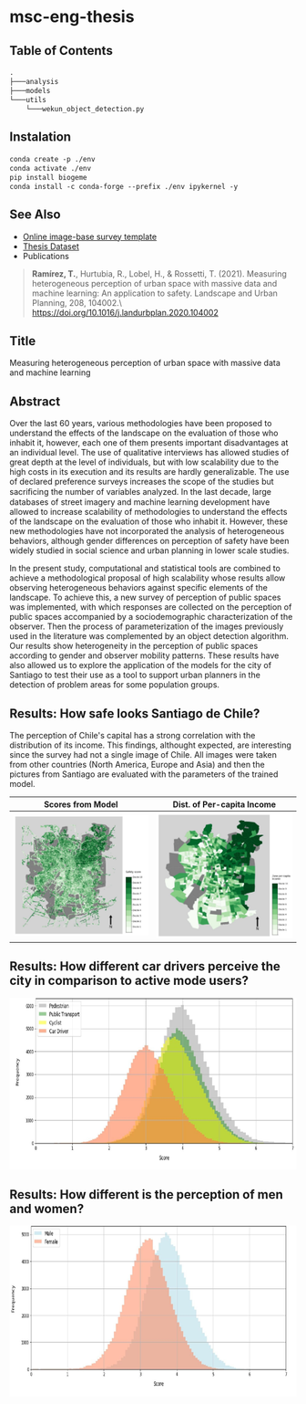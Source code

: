 # msc-eng-thesis

## Table of Contents
```
. 
├───analysis
├───models
└───utils
    └───wekun_object_detection.py
```

## Instalation
```
conda create -p ./env
conda activate ./env
pip install biogeme
conda install -c conda-forge --prefix ./env ipykernel -y
```

## See Also
* [Online image-base survey template](https://github.com/tiramirez/flask-image-based-survey)
* [Thesis Dataset](https://ricardohurtubia.wordpress.com/2020/07/22/dataset-perception-of-urban-space/)
*  Publications
> **Ramírez, T.**, Hurtubia, R., Lobel, H., \& Rossetti, T. (2021). Measuring heterogeneous perception of urban space with massive data and machine learning: An application to safety. Landscape and Urban Planning, 208, 104002.\\ https://doi.org/10.1016/j.landurbplan.2020.104002

## Title
Measuring heterogeneous perception of urban space with massive data and machine learning

## Abstract
Over the last 60 years, various methodologies have been proposed to understand the effects of the landscape on the evaluation of those who inhabit it, however, each one of them presents important disadvantages at an individual level. The use of qualitative interviews has allowed studies of great depth at the level of individuals, but with low scalability due to the high costs in its execution and its results are hardly generalizable. The use of declared preference surveys increases the scope of the studies but sacriﬁcing the number of variables analyzed. In the last decade, large databases of street imagery and machine learning development have allowed to increase scalability of methodologies to understand the effects of the landscape on the evaluation of those who inhabit it. However, these new methodologies have not incorporated the analysis of heterogeneous behaviors, although gender differences on perception of safety have been widely studied in social science and urban planning in lower scale studies.

In the present study, computational and statistical tools are combined to achieve a methodological proposal of high scalability whose results allow observing heterogeneous behaviors against specific elements of the landscape. To achieve this, a new survey of perception of public spaces was implemented, with which responses are collected on the perception of public spaces accompanied by a sociodemographic characterization of the observer. Then the process of parameterization of the images previously used in the literature was complemented by an object detection algorithm. Our results show heterogeneity in the perception of public spaces according to gender and observer mobility patterns. These results have also allowed us to explore the application of the models for the city of Santiago to test their use as a tool to support urban planners in the detection of problem areas for some population groups.

## Results: How safe looks Santiago de Chile?

The perception of Chile's capital has a strong correlation with the distribution of its income. This findings, althought expected, are interesting since the survey had not a single image of Chile. All images were taken from other countries (North America, Europe and Asia) and then the pictures from Santiago are evaluated with the parameters of the trained model. 

Scores from Model             |  Dist. of Per-capita Income
:-------------------------:|:-------------------------:
![](img/results_distribution_map_safe.jpg)  |  ![](img/ref_income_map.jpg)

## Results: How different car drivers perceive the city in comparison to active mode users?
<img src="img/results_diff_mobility.jpg"  height="300">

## Results: How different is the perception of men and women?
<img src="img/results_diff_gender.jpg" height="300">
